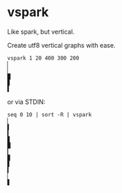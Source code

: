 vspark
======

Like spark, but vertical.

Create utf8 vertical graphs with ease.

    vspark 1 20 400 300 200
    ▏
    ▏
    █
    ▊
    ▌

or via STDIN:

    seq 0 10 | sort -R | vspark
    ▏
    ▌
    ▍
    ▊
    █
    ▎
    ▉
    ▋
    ▍
    ▏
    ▋
